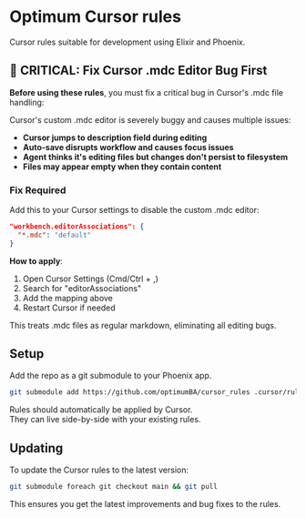 # Optimum Cursor rules

Cursor rules suitable for development using Elixir and Phoenix.

## 🚨 CRITICAL: Fix Cursor .mdc Editor Bug First

**Before using these rules**, you must fix a critical bug in Cursor's .mdc file handling:

Cursor's custom .mdc editor is severely buggy and causes multiple issues:

- **Cursor jumps to description field during editing**
- **Auto-save disrupts workflow and causes focus issues**
- **Agent thinks it's editing files but changes don't persist to filesystem**
- **Files may appear empty when they contain content**

### Fix Required

Add this to your Cursor settings to disable the custom .mdc editor:

```json
"workbench.editorAssociations": {
  "*.mdc": "default"
}
```

**How to apply**:

1. Open Cursor Settings (Cmd/Ctrl + ,)
2. Search for "editorAssociations"
3. Add the mapping above
4. Restart Cursor if needed

This treats .mdc files as regular markdown, eliminating all editing bugs.

## Setup

Add the repo as a git submodule to your Phoenix app.

```bash
git submodule add https://github.com/optimumBA/cursor_rules .cursor/rules
```

Rules should automatically be applied by Cursor.  
They can live side-by-side with your existing rules.

## Updating

To update the Cursor rules to the latest version:

```bash
git submodule foreach git checkout main && git pull
```

This ensures you get the latest improvements and bug fixes to the rules.
